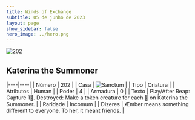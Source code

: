 ```yaml
---
title: Winds of Exchange
subtitle: 05 de junho de 2023
layout: page
show_sidebar: false
hero_image: ../hero.png
---
```


![202](https://mastervault-storage-prod.s3.amazonaws.com/media/card_front/en/600_202_baf338dd8302_en.png)


## Katerina the Summoner

|----|----|
| Número | 202 |
| Casa | ![Sanctum](https://archonarcana.com/images/thumb/c/c7/Sanctum.png/22px-Sanctum.png "Santuário") |
| Tipo | Criatura |
| Atributos | Human |
| Poder | 4 |
| Armadura | 0 |
| Texto | Play/After Reap: Capture 1. Destroyed: Make a token creature for each  on Katerina the Summoner.  |
| Raridade | Incomum |
| Dizeres | Æmber means something different to everyone. To her, it meant friends.  |
